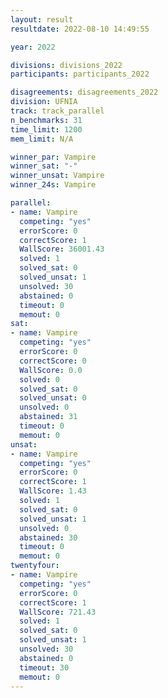 ```yaml
---
layout: result
resultdate: 2022-08-10 14:49:55

year: 2022

divisions: divisions_2022
participants: participants_2022

disagreements: disagreements_2022
division: UFNIA
track: track_parallel
n_benchmarks: 31
time_limit: 1200
mem_limit: N/A

winner_par: Vampire
winner_sat: "-"
winner_unsat: Vampire
winner_24s: Vampire

parallel:
- name: Vampire
  competing: "yes"
  errorScore: 0
  correctScore: 1
  WallScore: 36001.43
  solved: 1
  solved_sat: 0
  solved_unsat: 1
  unsolved: 30
  abstained: 0
  timeout: 0
  memout: 0
sat:
- name: Vampire
  competing: "yes"
  errorScore: 0
  correctScore: 0
  WallScore: 0.0
  solved: 0
  solved_sat: 0
  solved_unsat: 0
  unsolved: 0
  abstained: 31
  timeout: 0
  memout: 0
unsat:
- name: Vampire
  competing: "yes"
  errorScore: 0
  correctScore: 1
  WallScore: 1.43
  solved: 1
  solved_sat: 0
  solved_unsat: 1
  unsolved: 0
  abstained: 30
  timeout: 0
  memout: 0
twentyfour:
- name: Vampire
  competing: "yes"
  errorScore: 0
  correctScore: 1
  WallScore: 721.43
  solved: 1
  solved_sat: 0
  solved_unsat: 1
  unsolved: 30
  abstained: 0
  timeout: 30
  memout: 0
---
```

